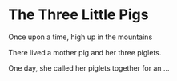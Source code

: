 # The Three Little Pigs

Once upon a time, high up in the mountains

There lived a mother pig and her three piglets.

One day, she called her piglets together for an ...
